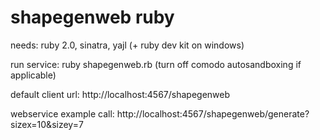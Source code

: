 shapegenweb ruby
================

needs: ruby 2.0, sinatra, yajl (+ ruby dev kit on windows)

run service: ruby shapegenweb.rb (turn off comodo autosandboxing if applicable)

default client url: http://localhost:4567/shapegenweb

webservice example call: http://localhost:4567/shapegenweb/generate?sizex=10&sizey=7
